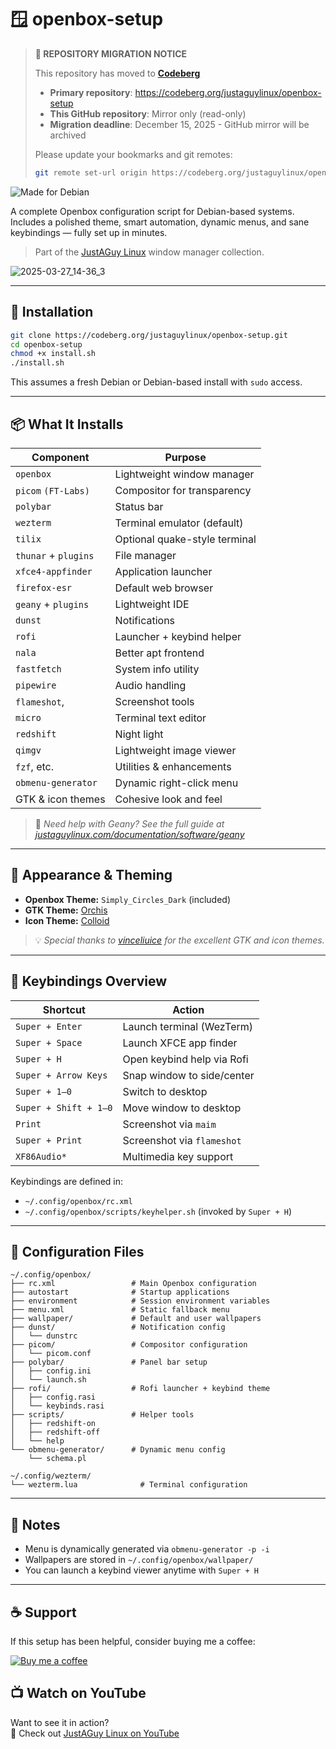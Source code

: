 # 🪟 openbox-setup

> **🚨 REPOSITORY MIGRATION NOTICE**
>
> This repository has moved to **[Codeberg](https://codeberg.org/justaguylinux/openbox-setup)**
>
> - **Primary repository**: https://codeberg.org/justaguylinux/openbox-setup
> - **This GitHub repository**: Mirror only (read-only)
> - **Migration deadline**: December 15, 2025 - GitHub mirror will be archived
>
> Please update your bookmarks and git remotes:
> ```bash
> git remote set-url origin https://codeberg.org/justaguylinux/openbox-setup.git
> ```

![Made for Debian](https://img.shields.io/badge/Made%20for-Debian-A81D33?style=for-the-badge&logo=debian&logoColor=white)

A complete Openbox configuration script for Debian-based systems.
Includes a polished theme, smart automation, dynamic menus, and sane keybindings — fully set up in minutes.

> Part of the [JustAGuy Linux](https://codeberg.org/justaguylinux) window manager collection.

![2025-03-27_14-36_3](https://github.com/user-attachments/assets/7c5a4f82-3ec8-48e2-aab6-924d5f41b261)

---

## 🚀 Installation

```bash
git clone https://codeberg.org/justaguylinux/openbox-setup.git
cd openbox-setup
chmod +x install.sh
./install.sh
```

This assumes a fresh Debian or Debian-based install with `sudo` access.

---

## 📦 What It Installs

| Component             | Purpose                           |
|------------------------|-----------------------------------|
| `openbox`              | Lightweight window manager        |
| `picom` `(FT-Labs)`    | Compositor for transparency       |
| `polybar`              | Status bar                        |
| `wezterm`              | Terminal emulator (default)       |
| `tilix`                | Optional quake-style terminal     |
| `thunar` + `plugins`   | File manager                      |
| `xfce4-appfinder`      | Application launcher              |
| `firefox-esr`          | Default web browser               |
| `geany` + `plugins`    | Lightweight IDE                   |
| `dunst`                | Notifications                     |
| `rofi`                 | Launcher + keybind helper         |
| `nala`                 | Better apt frontend               |
| `fastfetch`            | System info utility               |
| `pipewire`             | Audio handling                    |
| `flameshot`,           | Screenshot tools                  |
| `micro`                | Terminal text editor              |
| `redshift`             | Night light                       |
| `qimgv`                | Lightweight image viewer          |
| `fzf`, etc.            | Utilities & enhancements          |
| `obmenu-generator`     | Dynamic right-click menu          |
| GTK & icon themes      | Cohesive look and feel            |

> 📄 _Need help with Geany? See the full guide at [justaguylinux.com/documentation/software/geany](https://justaguylinux.com/documentation/software/geany)_

---

## 🎨 Appearance & Theming

- **Openbox Theme:** `Simply_Circles_Dark` (included)
- **GTK Theme:** [Orchis](https://github.com/vinceliuice/Orchis-theme)
- **Icon Theme:** [Colloid](https://github.com/vinceliuice/Colloid-icon-theme)

> 💡 _Special thanks to [vinceliuice](https://github.com/vinceliuice) for the excellent GTK and icon themes._

---

## 🔑 Keybindings Overview

| Shortcut               | Action                                |
|------------------------|----------------------------------------|
| `Super + Enter`        | Launch terminal (WezTerm)             |
| `Super + Space`        | Launch XFCE app finder                |
| `Super + H`            | Open keybind help via Rofi            |
| `Super + Arrow Keys`   | Snap window to side/center            |
| `Super + 1–0`          | Switch to desktop                     |
| `Super + Shift + 1–0`  | Move window to desktop                |
| `Print`                | Screenshot via `maim`                 |
| `Super + Print`        | Screenshot via `flameshot`            |
| `XF86Audio*`           | Multimedia key support                |

Keybindings are defined in:

- `~/.config/openbox/rc.xml`
- `~/.config/openbox/scripts/keyhelper.sh` (invoked by `Super + H`)

---

## 📂 Configuration Files

```
~/.config/openbox/
├── rc.xml                 # Main Openbox configuration
├── autostart              # Startup applications
├── environment            # Session environment variables
├── menu.xml               # Static fallback menu
├── wallpaper/             # Default and user wallpapers
├── dunst/                 # Notification config
│   └── dunstrc
├── picom/                 # Compositor configuration
│   └── picom.conf
├── polybar/               # Panel bar setup
│   ├── config.ini
│   └── launch.sh
├── rofi/                  # Rofi launcher + keybind theme
│   ├── config.rasi
│   └── keybinds.rasi
├── scripts/               # Helper tools
│   ├── redshift-on
│   ├── redshift-off
│   └── help
└── obmenu-generator/      # Dynamic menu config
    └── schema.pl
    
~/.config/wezterm/
└── wezterm.lua              # Terminal configuration
```

---

## 🧠 Notes

- Menu is dynamically generated via `obmenu-generator -p -i`
- Wallpapers are stored in `~/.config/openbox/wallpaper/`
- You can launch a keybind viewer anytime with `Super + H`

---

## ☕ Support

If this setup has been helpful, consider buying me a coffee:

<a href="https://www.buymeacoffee.com/justaguylinux" target="_blank"><img src="https://www.buymeacoffee.com/assets/img/custom_images/orange_img.png" alt="Buy me a coffee" /></a>

## 📺 Watch on YouTube

Want to see it in action?  
🎥 Check out [JustAGuy Linux on YouTube](https://www.youtube.com/@JustAGuyLinux)
